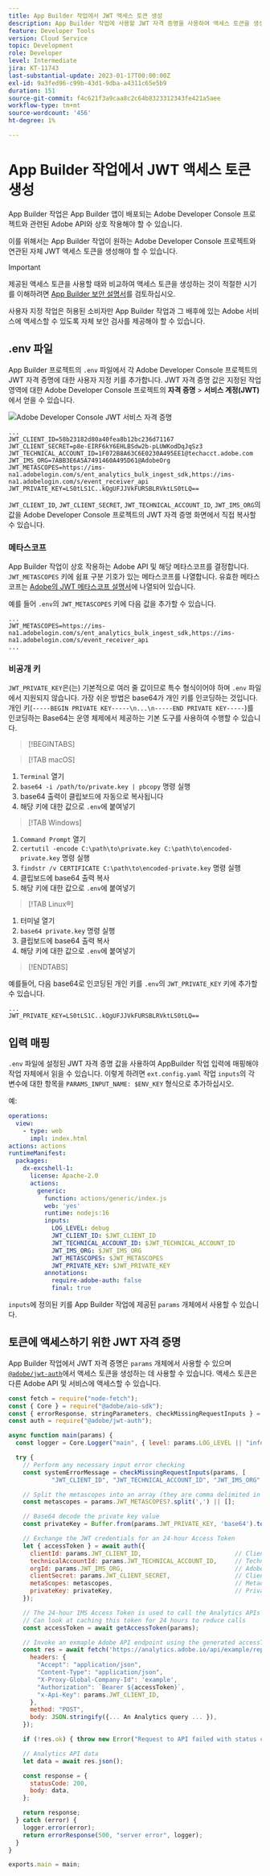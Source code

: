 ```yaml
---
title: App Builder 작업에서 JWT 액세스 토큰 생성
description: App Builder 작업에 사용할 JWT 자격 증명을 사용하여 액세스 토큰을 생성하는 방법을 알아봅니다.
feature: Developer Tools
version: Cloud Service
topic: Development
role: Developer
level: Intermediate
jira: KT-11743
last-substantial-update: 2023-01-17T00:00:00Z
exl-id: 9a3fed96-c99b-43d1-9dba-a4311c65e5b9
duration: 151
source-git-commit: f4c621f3a9caa8c2c64b8323312343fe421a5aee
workflow-type: tm+mt
source-wordcount: '456'
ht-degree: 1%

---
```


# App Builder 작업에서 JWT 액세스 토큰 생성

App Builder 작업은 App Builder 앱이 배포되는 Adobe Developer Console 프로젝트와 관련된 Adobe API와 상호 작용해야 할 수 있습니다.

이를 위해서는 App Builder 작업이 원하는 Adobe Developer Console 프로젝트와 연관된 자체 JWT 액세스 토큰을 생성해야 할 수 있습니다.

>[!IMPORTANT]
>
> 제공된 액세스 토큰을 사용할 때와 비교하여 액세스 토큰을 생성하는 것이 적절한 시기를 이해하려면 [App Builder 보안 설명서](https://developer.adobe.com/app-builder/docs/guides/security/)를 검토하십시오.
>
> 사용자 지정 작업은 허용된 소비자만 App Builder 작업과 그 배후에 있는 Adobe 서비스에 액세스할 수 있도록 자체 보안 검사를 제공해야 할 수 있습니다.


## .env 파일

App Builder 프로젝트의 `.env` 파일에서 각 Adobe Developer Console 프로젝트의 JWT 자격 증명에 대한 사용자 지정 키를 추가합니다. JWT 자격 증명 값은 지정된 작업 영역에 대한 Adobe Developer Console 프로젝트의 __자격 증명__ > __서비스 계정(JWT)__&#x200B;에서 얻을 수 있습니다.

![Adobe Developer Console JWT 서비스 자격 증명](./assets/jwt-auth/jwt-credentials.png)

```
...
JWT_CLIENT_ID=58b23182d80a40fea8b12bc236d71167
JWT_CLIENT_SECRET=p8e-EIRF6kY6EHLBSdw2b-pLUWKodDqJqSz3
JWT_TECHNICAL_ACCOUNT_ID=1F072B8A63C6E0230A495EE1@techacct.adobe.com
JWT_IMS_ORG=7ABB3E6A5A7491460A495D61@AdobeOrg
JWT_METASCOPES=https://ims-na1.adobelogin.com/s/ent_analytics_bulk_ingest_sdk,https://ims-na1.adobelogin.com/s/event_receiver_api
JWT_PRIVATE_KEY=LS0tLS1C..kQgUFJJVkFURSBLRVktLS0tLQ==
```

`JWT_CLIENT_ID`, `JWT_CLIENT_SECRET`, `JWT_TECHNICAL_ACCOUNT_ID`, `JWT_IMS_ORG`의 값을 Adobe Developer Console 프로젝트의 JWT 자격 증명 화면에서 직접 복사할 수 있습니다.

### 메타스코프

App Builder 작업이 상호 작용하는 Adobe API 및 해당 메타스코프를 결정합니다. `JWT_METASCOPES` 키에 쉼표 구분 기호가 있는 메타스코프를 나열합니다. 유효한 메타스코프는 [Adobe의 JWT 메타스코프 설명서](https://developer.adobe.com/developer-console/docs/guides/authentication/JWT/Scopes/)에 나열되어 있습니다.


예를 들어 `.env`의 `JWT_METASCOPES` 키에 다음 값을 추가할 수 있습니다.

```
...
JWT_METASCOPES=https://ims-na1.adobelogin.com/s/ent_analytics_bulk_ingest_sdk,https://ims-na1.adobelogin.com/s/event_receiver_api
...
```

### 비공개 키

`JWT_PRIVATE_KEY`은(는) 기본적으로 여러 줄 값이므로 특수 형식이어야 하며 `.env` 파일에서 지원되지 않습니다. 가장 쉬운 방법은 base64가 개인 키를 인코딩하는 것입니다. 개인 키(`-----BEGIN PRIVATE KEY-----\n...\n-----END PRIVATE KEY-----`)를 인코딩하는 Base64는 운영 체제에서 제공하는 기본 도구를 사용하여 수행할 수 있습니다.

>[!BEGINTABS]

>[!TAB macOS]

1. `Terminal` 열기
1. `base64 -i /path/to/private.key | pbcopy` 명령 실행
1. base64 출력이 클립보드에 자동으로 복사됩니다
1. 해당 키에 대한 값으로 `.env`에 붙여넣기

>[!TAB Windows]

1. `Command Prompt` 열기
1. `certutil -encode C:\path\to\private.key C:\path\to\encoded-private.key` 명령 실행
1. `findstr /v CERTIFICATE C:\path\to\encoded-private.key` 명령 실행
1. 클립보드에 base64 출력 복사
1. 해당 키에 대한 값으로 `.env`에 붙여넣기

>[!TAB Linux®]

1. 터미널 열기
1. `base64 private.key` 명령 실행
1. 클립보드에 base64 출력 복사
1. 해당 키에 대한 값으로 `.env`에 붙여넣기

>[!ENDTABS]

예를들어, 다음 base64로 인코딩된 개인 키를 `.env`의 `JWT_PRIVATE_KEY` 키에 추가할 수 있습니다.

```
...
JWT_PRIVATE_KEY=LS0tLS1C..kQgUFJJVkFURSBLRVktLS0tLQ==
```

## 입력 매핑

`.env` 파일에 설정된 JWT 자격 증명 값을 사용하여 AppBuilder 작업 입력에 매핑해야 작업 자체에서 읽을 수 있습니다. 이렇게 하려면 `ext.config.yaml` 작업 `inputs`의 각 변수에 대한 항목을 `PARAMS_INPUT_NAME: $ENV_KEY` 형식으로 추가하십시오.

예:

```yaml
operations:
  view:
    - type: web
      impl: index.html
actions: actions
runtimeManifest:
  packages:
    dx-excshell-1:
      license: Apache-2.0
      actions:
        generic:
          function: actions/generic/index.js
          web: 'yes'
          runtime: nodejs:16
          inputs:
            LOG_LEVEL: debug
            JWT_CLIENT_ID: $JWT_CLIENT_ID
            JWT_TECHNICAL_ACCOUNT_ID: $JWT_TECHNICAL_ACCOUNT_ID
            JWT_IMS_ORG: $JWT_IMS_ORG
            JWT_METASCOPES: $JWT_METASCOPES
            JWT_PRIVATE_KEY: $JWT_PRIVATE_KEY
          annotations:
            require-adobe-auth: false
            final: true
```

`inputs`에 정의된 키를 App Builder 작업에 제공된 `params` 개체에서 사용할 수 있습니다.


## 토큰에 액세스하기 위한 JWT 자격 증명

App Builder 작업에서 JWT 자격 증명은 `params` 개체에서 사용할 수 있으며 [`@adobe/jwt-auth`](https://www.npmjs.com/package/@adobe/jwt-auth)에서 액세스 토큰을 생성하는 데 사용할 수 있습니다. 액세스 토큰은 다른 Adobe API 및 서비스에 액세스할 수 있습니다.

```javascript
const fetch = require("node-fetch");
const { Core } = require("@adobe/aio-sdk");
const { errorResponse, stringParameters, checkMissingRequestInputs } = require("../utils");
const auth = require("@adobe/jwt-auth");

async function main(params) {
  const logger = Core.Logger("main", { level: params.LOG_LEVEL || "info" });

  try {
    // Perform any necessary input error checking
    const systemErrorMessage = checkMissingRequestInputs(params, [
            "JWT_CLIENT_ID", "JWT_TECHNICAL_ACCOUNT_ID", "JWT_IMS_ORG", "JWT_CLIENT_SECRET", "JWT_METASCOPES", "JWT_PRIVATE_KEY"], []);

    // Split the metascopes into an array (they are comma delimited in the .env file)
    const metascopes = params.JWT_METASCOPES?.split(',') || [];

    // Base64 decode the private key value
    const privateKey = Buffer.from(params.JWT_PRIVATE_KEY, 'base64').toString('utf-8');

    // Exchange the JWT credentials for an 24-hour Access Token
    let { accessToken } = await auth({
      clientId: params.JWT_CLIENT_ID,                          // Client Id
      technicalAccountId: params.JWT_TECHNICAL_ACCOUNT_ID,     // Technical Account Id
      orgId: params.JWT_IMS_ORG,                               // Adobe IMS Org Id
      clientSecret: params.JWT_CLIENT_SECRET,                  // Client Secret
      metaScopes: metascopes,                                  // Metadcopes defining level of access the access token should provide
      privateKey: privateKey,                                  // Private Key to sign the JWT
    });

    // The 24-hour IMS Access Token is used to call the Analytics APIs
    // Can look at caching this token for 24 hours to reduce calls
    const accessToken = await getAccessToken(params);

    // Invoke an exmaple Adobe API endpoint using the generated accessToken
    const res = await fetch('https://analytics.adobe.io/api/example/reports', {
      headers: {
        "Accept": "application/json",
        "Content-Type": "application/json",
        "X-Proxy-Global-Company-Id": 'example',
        "Authorization": `Bearer ${accessToken}`,
        "x-Api-Key": params.JWT_CLIENT_ID,
      },
      method: "POST",
      body: JSON.stringify({... An Analytics query ... }),
    });

    if (!res.ok) { throw new Error("Request to API failed with status code " + res.status);}

    // Analytics API data
    let data = await res.json();

    const response = {
      statusCode: 200,
      body: data,
    };

    return response;
  } catch (error) {
    logger.error(error);
    return errorResponse(500, "server error", logger);
  }
}

exports.main = main;
```
